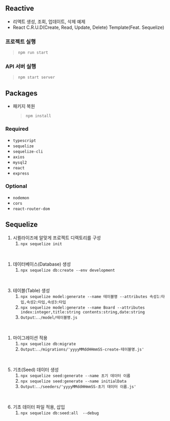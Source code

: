 ## Reactive
* 리액트 생성, 조회, 업데이트, 삭제 예제
* React C.R.U.D(Create, Read, Update, Delete) Template(Feat. Sequelize)

### 프로젝트 실행
> `npm run start`

### API 서버 실행
> `npm start server`

## Packages
* 패키지 복원
  >`npm install`


### Required

* `typescript`
* `sequelize`
* `sequelize-cli`
* `axios`
* `mysql2`
* `react`
* `express`

### Optional

* `nodemon`
* `cors`
* `react-router-dom`

## Sequelize

1. 시퀼라이즈에 알맞게 프로젝트 디렉토리를 구성
   1. `npx sequelize init`
<br>

1. 데이터베이스(Database) 생성
   1. `npx sequelize db:create --env development`
<br>

3. 테이블(Table) 생성
   1.  `npx sequelize model:generate --name 테이블명 --attributes 속성1:타입,속성2:타입,속성3:타입`
   2.  `npx sequelize model:generate --name Board --attributes index:integer,title:string contents:string,date:string`
   3. `Output`:`../model/테이블명.js`
<br>

1. 마이그레이션 적용
   1. `npx sequelize db:migrate`
   2. `Output`:`../migrations/'yyyyMMddHHmmSS-create-테이블명.js'`
 <br>
 
5. 기초(Seed) 데이터 생성
   1. `npx sequelize seed:generate --name 초기 데이터 이름`
   2. `npx sequelize seed:generate --name initialData`
   3. `Output`:`../seeders/'yyyyMMddHHmmSS-초기 데이터 이름.js'`
<br>

6. 기초 데이터 파일 적용, 삽입
   1. `npx sequelize db:seed:all  --debug`
